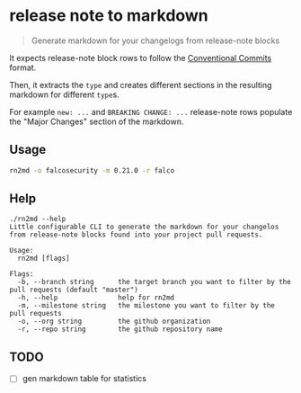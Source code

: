 # release note to markdown

> Generate markdown for your changelogs from release-note blocks

It expects release-note block rows to follow the [Conventional Commits](https://www.conventionalcommits.org/en/v1.0.0/) format.

Then, it extracts the `type` and creates different sections in the resulting markdown for different `type`s.

For example `new: ...` and `BREAKING CHANGE: ...` release-note rows populate the "Major Changes" section of the markdown.

## Usage

```bash
rn2md -o falcosecurity -m 0.21.0 -r falco
```

## Help

```
./rn2md --help
Little configurable CLI to generate the markdown for your changelos from release-note blocks found into your project pull requests.

Usage:
  rn2md [flags]

Flags:
  -b, --branch string      the target branch you want to filter by the pull requests (default "master")
  -h, --help               help for rn2md
  -m, --milestone string   the milestone you want to filter by the pull requests
  -o, --org string         the github organization
  -r, --repo string        the github repository name
```

## TODO

- [ ] gen markdown table for statistics